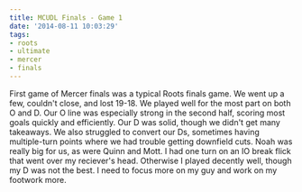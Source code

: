 ```yaml
---
title: MCUDL Finals - Game 1
date: '2014-08-11 10:03:29'
tags:
- roots
- ultimate
- mercer
- finals
---
```


First game of Mercer finals was a typical Roots finals game. We went up a few, couldn't close, and lost 19-18. We played well for the most part on both O and D. Our O line was especially strong in the second half, scoring most goals quickly and efficiently. Our D was solid, though we didn't get many takeaways. We also struggled to convert our Ds, sometimes having multiple-turn points where we had trouble getting downfield cuts. Noah was really big for us, as were Quinn and Mott. I had one turn on an IO break flick that went over my reciever's head. Otherwise I played decently well, though my D was not the best. I need to focus more on my guy and work on my footwork more.
